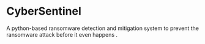 # CyberSentinel
A python-based ransomware detection and mitigation system to prevent the ransomware attack before it even happens .
